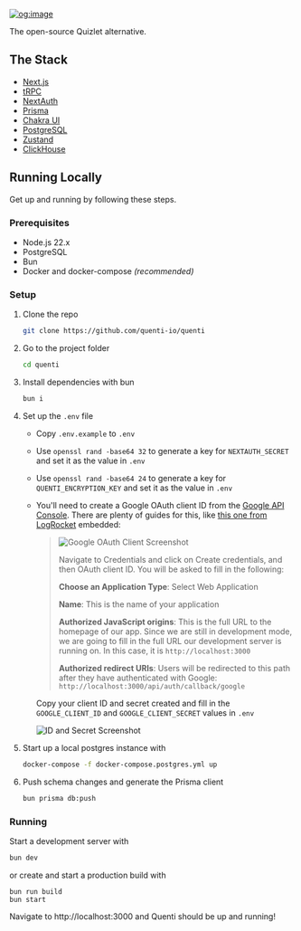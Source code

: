 [![og:image](./apps/next/public/og-image.png)](https://quenti.io)

The open-source Quizlet alternative.

## The Stack

- [Next.js](https://nextjs.org)
- [tRPC](https://trpc.io)
- [NextAuth](https://next-auth.js.org)
- [Prisma](https://prisma.io)
- [Chakra UI](https://chakra-ui.com)
- [PostgreSQL](https://www.postgresql.org/)
- [Zustand](https://github.com/pmndrs/zustand)
- [ClickHouse](https://clickhouse.tech/)

## Running Locally

Get up and running by following these steps.

### Prerequisites

- Node.js 22.x
- PostgreSQL
- Bun
- Docker and docker-compose _(recommended)_

### Setup

1. Clone the repo

   ```sh
   git clone https://github.com/quenti-io/quenti
   ```

2. Go to the project folder

   ```sh
   cd quenti
   ```

3. Install dependencies with bun

   ```sh
   bun i
   ```

4. Set up the `.env` file

   - Copy `.env.example` to `.env`
   - Use `openssl rand -base64 32` to generate a key for `NEXTAUTH_SECRET` and set it as the value in `.env`
   - Use `openssl rand -base64 24` to generate a key for `QUENTI_ENCRYPTION_KEY` and set it as the value in `.env`
   - You'll need to create a Google OAuth client ID from the [Google API Console](https://console.developers.google.com/). There are plenty of guides for this, like [this one from LogRocket](https://blog.logrocket.com/nextauth-js-for-next-js-client-side-authentication/#create-a-google-oauth-app) embedded:

     > ![Google OAuth Client Screenshot](https://files.readme.io/eca93af-GCPStep2OAuth.png)
     >
     > Navigate to Credentials and click on Create credentials, and then OAuth client ID. You will be asked to fill in the following:
     >
     > **Choose an Application Type**: Select Web Application
     >
     > **Name**: This is the name of your application
     >
     > **Authorized JavaScript origins**: This is the full URL to the homepage of our app. Since we are still in development mode, we are going to fill in the full URL our development server is running on. In this case, it is `http://localhost:3000`
     >
     > **Authorized redirect URIs**: Users will be redirected to this path after they have authenticated with Google: `http://localhost:3000/api/auth/callback/google`

     Copy your client ID and secret created and fill in the `GOOGLE_CLIENT_ID` and `GOOGLE_CLIENT_SECRET` values in `.env`

     ![ID and Secret Screenshot](https://files.readme.io/a136be9-GCPOAuthstep5.png)

5. Start up a local postgres instance with

   ```sh
   docker-compose -f docker-compose.postgres.yml up
   ```

6. Push schema changes and generate the Prisma client

   ```sh
   bun prisma db:push
   ```

### Running

Start a development server with

```sh
bun dev
```

or create and start a production build with

```
bun run build
bun start
```

Navigate to http://localhost:3000 and Quenti should be up and running!
